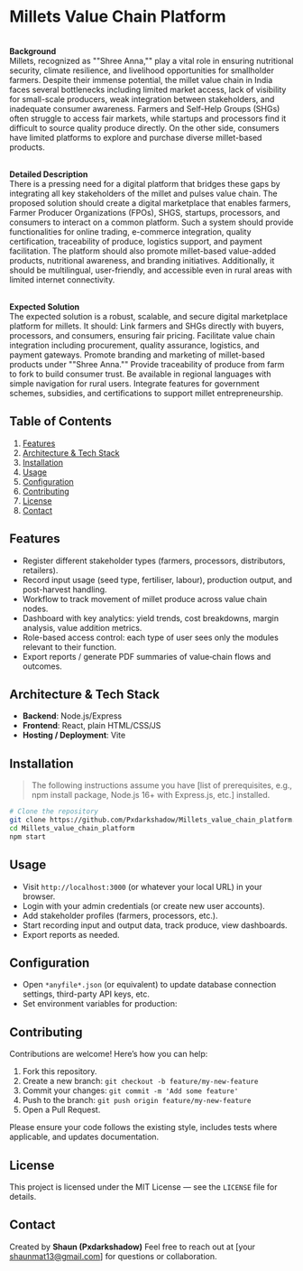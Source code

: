 # Millets Value Chain Platform

<br>**Background**<br>
Millets, recognized as ""Shree Anna,"" play a vital role in ensuring nutritional security, climate resilience, and livelihood opportunities for smallholder farmers. Despite their immense potential, the millet value chain in India faces several bottlenecks including limited market access, lack of visibility for small-scale producers, weak integration between stakeholders, and inadequate consumer awareness. Farmers and Self-Help Groups (SHGs) often struggle to access fair markets, while startups and processors find it difficult to source quality produce directly. On the other side, consumers have limited platforms to explore and purchase diverse millet-based products.

<br>**Detailed Description**<br>
There is a pressing need for a digital platform that bridges these gaps by integrating all key stakeholders of the millet and pulses value chain. The proposed solution should create a digital marketplace that enables farmers, Farmer Producer Organizations (FPOs), SHGS, startups, processors, and consumers to interact on a common platform. Such a system should provide functionalities for online trading, e-commerce integration, quality certification, traceability of produce, logistics support, and payment facilitation. The platform should also promote millet-based value-added products, nutritional awareness, and branding initiatives. Additionally, it should be multilingual, user-friendly, and accessible even in rural areas with limited internet connectivity.

<br>**Expected Solution**<br>
The expected solution is a robust, scalable, and secure digital marketplace platform for millets. It should:
Link farmers and SHGs directly with buyers, processors, and consumers, ensuring fair pricing.
Facilitate value chain integration including procurement, quality assurance, logistics, and payment gateways.
Promote branding and marketing of millet-based products under ""Shree Anna.""
Provide traceability of produce from farm to fork to build consumer trust.
Be available in regional languages with simple navigation for rural users.
Integrate features for government schemes, subsidies, and certifications to support millet entrepreneurship.

## Table of Contents

1. [Features](#features)  
2. [Architecture & Tech Stack](#architecture--tech-stack)  
3. [Installation](#installation)  
4. [Usage](#usage)  
5. [Configuration](#configuration)  
6. [Contributing](#contributing)  
7. [License](#license)  
8. [Contact](#contact)

## Features

- Register different stakeholder types (farmers, processors, distributors, retailers).  
- Record input usage (seed type, fertiliser, labour), production output, and post-harvest handling.  
- Workflow to track movement of millet produce across value chain nodes.  
- Dashboard with key analytics: yield trends, cost breakdowns, margin analysis, value addition metrics.  
- Role-based access control: each type of user sees only the modules relevant to their function.  
- Export reports / generate PDF summaries of value‐chain flows and outcomes.  

## Architecture & Tech Stack

- **Backend**: Node.js/Express
- **Frontend**: React, plain HTML/CSS/JS
- **Hosting / Deployment**: Vite

## Installation

> The following instructions assume you have [list of prerequisites, e.g., npm install package, Node.js 16+ with Express.js, etc.] installed.

```bash
# Clone the repository
git clone https://github.com/Pxdarkshadow/Millets_value_chain_platform.git
cd Millets_value_chain_platform
npm start
````

## Usage

* Visit `http://localhost:3000` (or whatever your local URL) in your browser.
* Login with your admin credentials (or create new user accounts).
* Add stakeholder profiles (farmers, processors, etc.).
* Start recording input and output data, track produce, view dashboards.
* Export reports as needed.

## Configuration

* Open `*anyfile*.json` (or equivalent) to update database connection settings, third-party API keys, etc.
* Set environment variables for production:

## Contributing

Contributions are welcome! Here’s how you can help:

1. Fork this repository.
2. Create a new branch: `git checkout -b feature/my-new-feature`
3. Commit your changes: `git commit -m 'Add some feature'`
4. Push to the branch: `git push origin feature/my-new-feature`
5. Open a Pull Request.

Please ensure your code follows the existing style, includes tests where applicable, and updates documentation.

## License

This project is licensed under the MIT License — see the `LICENSE` file for details.

## Contact

Created by **Shaun (Pxdarkshadow)**
Feel free to reach out at [your [shaunmat13@gmail.com](mailto:shaunmat13@gmail.com)] for questions or collaboration.
